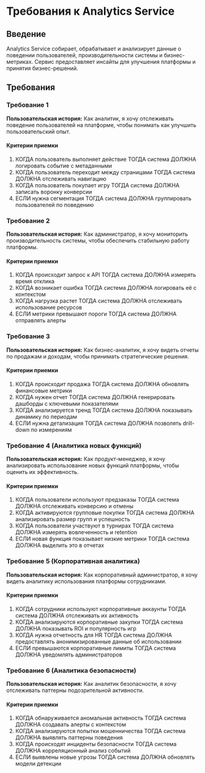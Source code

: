 # Требования к Analytics Service

## Введение

Analytics Service собирает, обрабатывает и анализирует данные о поведении пользователей, производительности системы и бизнес-метриках. Сервис предоставляет инсайты для улучшения платформы и принятия бизнес-решений.

## Требования

### Требование 1

**Пользовательская история:** Как аналитик, я хочу отслеживать поведение пользователей на платформе, чтобы понимать как улучшить пользовательский опыт.

#### Критерии приемки

1. КОГДА пользователь выполняет действие ТОГДА система ДОЛЖНА логировать событие с метаданными
2. КОГДА пользователь переходит между страницами ТОГДА система ДОЛЖНА отслеживать навигацию
3. КОГДА пользователь покупает игру ТОГДА система ДОЛЖНА записать воронку конверсии
4. ЕСЛИ нужна сегментация ТОГДА система ДОЛЖНА группировать пользователей по поведению

### Требование 2

**Пользовательская история:** Как администратор, я хочу мониторить производительность системы, чтобы обеспечить стабильную работу платформы.

#### Критерии приемки

1. КОГДА происходит запрос к API ТОГДА система ДОЛЖНА измерять время отклика
2. КОГДА возникает ошибка ТОГДА система ДОЛЖНА логировать её с контекстом
3. КОГДА нагрузка растет ТОГДА система ДОЛЖНА отслеживать использование ресурсов
4. ЕСЛИ метрики превышают пороги ТОГДА система ДОЛЖНА отправлять алерты

### Требование 3

**Пользовательская история:** Как бизнес-аналитик, я хочу видеть отчеты по продажам и доходам, чтобы принимать стратегические решения.

#### Критерии приемки

1. КОГДА происходит продажа ТОГДА система ДОЛЖНА обновлять финансовые метрики
2. КОГДА нужен отчет ТОГДА система ДОЛЖНА генерировать дашборды с ключевыми показателями
3. КОГДА анализируется тренд ТОГДА система ДОЛЖНА показывать динамику по периодам
4. ЕСЛИ нужна детализация ТОГДА система ДОЛЖНА позволять drill-down по измерениям

### Требование 4 (Аналитика новых функций)

**Пользовательская история:** Как продукт-менеджер, я хочу анализировать использование новых функций платформы, чтобы оценить их эффективность.

#### Критерии приемки

1. КОГДА пользователи используют предзаказы ТОГДА система ДОЛЖНА отслеживать конверсию и отмены
2. КОГДА активируются групповые покупки ТОГДА система ДОЛЖНА анализировать размер групп и успешность
3. КОГДА пользователи участвуют в турнирах ТОГДА система ДОЛЖНА измерять вовлеченность и retention
4. ЕСЛИ новая функция показывает низкие метрики ТОГДА система ДОЛЖНА выделить это в отчетах

### Требование 5 (Корпоративная аналитика)

**Пользовательская история:** Как корпоративный администратор, я хочу видеть аналитику использования платформы сотрудниками.

#### Критерии приемки

1. КОГДА сотрудники используют корпоративные аккаунты ТОГДА система ДОЛЖНА отслеживать их активность
2. КОГДА анализируются корпоративные закупки ТОГДА система ДОЛЖНА показывать ROI и популярность игр
3. КОГДА нужна отчетность для HR ТОГДА система ДОЛЖНА предоставлять анонимизированные данные об использовании
4. ЕСЛИ превышаются корпоративные лимиты ТОГДА система ДОЛЖНА уведомлять администраторов

### Требование 6 (Аналитика безопасности)

**Пользовательская история:** Как аналитик безопасности, я хочу отслеживать паттерны подозрительной активности.

#### Критерии приемки

1. КОГДА обнаруживается аномальная активность ТОГДА система ДОЛЖНА создавать алерты с контекстом
2. КОГДА анализируются попытки мошенничества ТОГДА система ДОЛЖНА выявлять паттерны поведения
3. КОГДА происходят инциденты безопасности ТОГДА система ДОЛЖНА корреляционный анализ событий
4. ЕСЛИ выявлены новые угрозы ТОГДА система ДОЛЖНА обновлять модели детекции